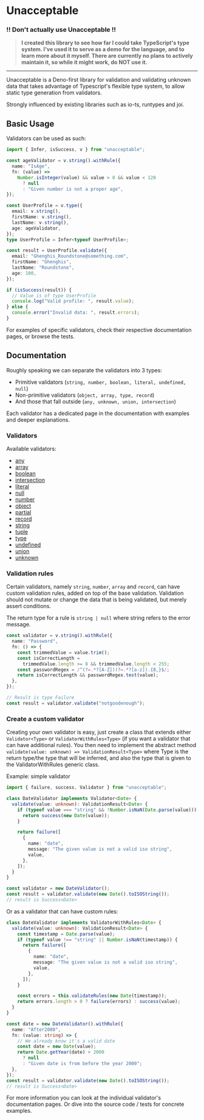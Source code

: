 # Unacceptable

### !! Don't actually use Unacceptable !!

> **I created this library to see how far I could take TypeScript's type
> system. I've used it to serve as a demo for the language, and to learn more
> about it myself. There are currently no plans to actively maintain it,
> so while it might work, do NOT use it.**

---

Unacceptable is a Deno-first library for validation and validating unknown data
that takes advantage of Typescript's flexible type system, to allow static type
generation from validators.

Strongly influenced by existing libraries such as io-ts, runtypes and joi.

## Basic Usage

Validators can be used as such:

```ts
import { Infer, isSuccess, v } from "unacceptable";

const ageValidator = v.string().withRule({
  name: "IsAge",
  fn: (value) =>
    Number.isInteger(value) && value > 0 && value < 120
      ? null
      : "Given number is not a proper age",
});

const UserProfile = v.type({
  email: v.string(),
  firstName: v.string(),
  lastName: v.string(),
  age: ageValidator,
});
type UserProfile = Infer<typeof UserProfile>;

const result = UserProfile.validate({
  email: "Ghenghis_Roundstone@something.com",
  firstName: "Ghenghis",
  lastName: "Roundstone",
  age: 100,
});

if (isSuccess(result)) {
  // Value is of type UserProfile
  console.log("Valid profile: ", result.value);
} else {
  console.error("Invalid data: ", result.errors);
}
```

For examples of specific validators, check their respective documentation pages,
or browse the tests.

## Documentation

Roughly speaking we can separate the validators into 3 types:

- Primitive validators (`string, number, boolean, literal, undefined, null`)
- Non-primitive validators (`object, array, type, record`)
- And those that fall outside (`any, unknown, union, intersection`)

Each validator has a dedicated page in the documentation with examples and
deeper explanations.

### Validators

Available validators:

- [any](docs/any.md)
- [array](docs/array.md)
- [boolean](docs/boolean.md)
- [intersection](docs/intersection.md)
- [literal](docs/literal.md)
- [null](docs/null.md)
- [number](docs/number.md)
- [object](docs/object.md)
- [partial](docs/partial.md)
- [record](docs/record.md)
- [string](docs/string.md)
- [tuple](docs/tuple.md)
- [type](docs/type.md)
- [undefined](docs/undefined.md)
- [union](docs/union.md)
- [unknown](docs/unknown.md)

### Validation rules

Certain validators, namely `string`, `number`, `array` and `record`, can have
custom validation rules, added on top of the base validation. Validation should
not mutate or change the data that is being validated, but merely assert
conditions.

The return type for a rule is `string | null` where string refers to the error
message.

```ts
const validator = v.string().withRule({
  name: "Password",
  fn: () => {
    const trimmedValue = value.trim();
    const isCorrectLength =
      trimmedValue.length >= 8 && trimmedValue.length < 255;
    const passwordRegex = /^(?=.*?[A-Z])(?=.*?[a-z]).{8,}$/;
    return isCorrectLength && passwordRegex.test(value);
  },
});

// Result is type Failure
const result = validator.validate("notgoodenough");
```

### Create a custom validator

Creating your own validator is easy, just create a class that extends either
`Validator<Type>` or `ValidatorWithRules<Type>` (if you want a validator that
can have additional rules). You then need to implement the abstract method
`validate(value: unknown) => ValidationResult<Type>` where Type is the return
type/the type that will be inferred, and also the type that is given to the
ValidatorWithRules generic class.

Example: simple validator

```ts
import { failure, success, Validator } from "unacceptable";

class DateValidator implements Validator<Date> {
  validate(value: unknown): ValidationResult<Date> {
    if (typeof value === "string" && !Number.isNaN(Date.parse(value))) {
      return success(new Date(value));
    }

    return failure([
      {
        name: "date",
        message: "The given value is not a valid iso string",
        value,
      },
    ]);
  }
}

const validator = new DateValidator();
const result = validator.validate(new Date().toISOString());
// result is Success<Date>
```

Or as a validator that can have custom rules:

```ts
class DateValidator implements ValidatorWithRules<Date> {
  validate(value: unknown): ValidationResult<Date> {
    const timestamp = Date.parse(value);
    if (typeof value !== "string" || Number.isNaN(timestamp)) {
      return failure([
        {
          name: "date",
          message: "The given value is not a valid iso string",
          value,
        },
      ]);
    }

    const errors = this.validateRules(new Date(timestamp));
    return errors.length > 0 ? failure(errors) : success(value);
  }
}

const date = new DateValidator().withRule({
  name: "After2000",
  fn: (value: string) => {
    // We already know it's a valid date
    const date = new Date(value);
    return Date.getYear(date) > 2000
      ? null
      : "Given date is from before the year 2000";
  },
});
const result = validator.validate(new Date().toISOString());
// result is Success<Date>
```

For more information you can look at the individual validator's documentation
pages. Or dive into the source code / tests for concrete examples.
